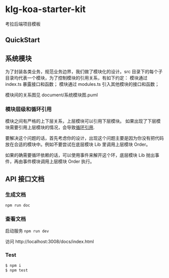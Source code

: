 # klg-koa-starter-kit
考拉后端项目模板

## QuickStart

<!-- add docs here for user -->

## 系统模块
为了封装各类业务，规范业务边界，我们做了模块化的设计。src 目录下的每个子目录均代表一个模块，为了控制模块的引用关系，有如下约定：
模块通过 index.ts 暴露接口和函数；
模块通过 modules.ts 引入其他模块的接口和函数；

模块间的关系图见 document/系统模块图.puml


### 模块层级和循环引用

模块之间有严格的上下层关系，上层模块可以引用下层模块。
如果出现了下层模块需要引用上层模块的情况，会导致[循环引用](http://www.ruanyifeng.com/blog/2015/11/circular-dependency.html).


要解决这个问题的话，首先考虑你的设计，出现这个问题主要是因为你没有把代码放在合适的模块中。例如不要尝试在底层模块 Lib 里调用上层模块 Order。

如果的确需要循环依赖的话，可以使用事件来解开这个环，底层模块 Lib 抛出事件，再由事件模块调用上层模块 Order 执行。

## API 接口文档

### 生成文档
`npm run doc`

### 查看文档
启动服务 `npm run dev`

访问 http://localhost:3008/docs/index.html

### Test

```bash
$ npm i
$ npm test
```

